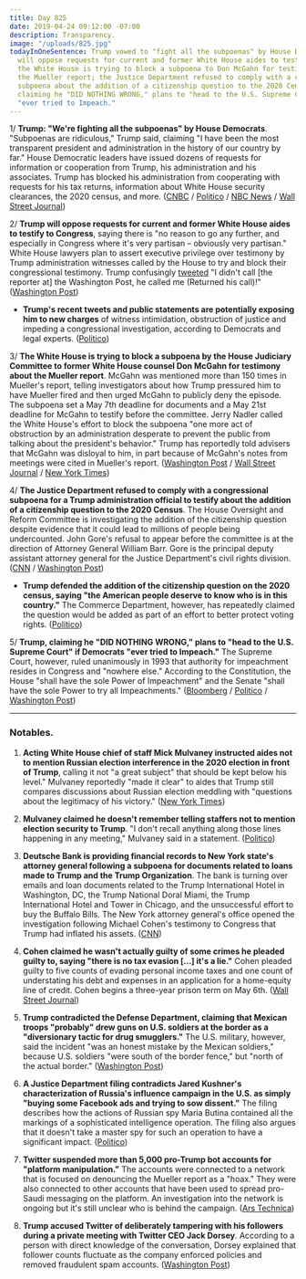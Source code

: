```yaml
---
title: Day 825
date: 2019-04-24 09:12:00 -07:00
description: Transparency.
image: "/uploads/825.jpg"
todayInOneSentence: Trump vowed to "fight all the subpoenas" by House Democrats and
  will oppose requests for current and former White House aides to testify to Congress;
  the White House is trying to block a subpoena to Don McGahn for testimony about
  the Mueller report; the Justice Department refused to comply with a congressional
  subpoena about the addition of a citizenship question to the 2020 Census; and Trump,
  claiming he "DID NOTHING WRONG," plans to "head to the U.S. Supreme Court" if Democrats
  "ever tried to Impeach."
---
```


1/ **Trump: "We're fighting all the subpoenas" by House Democrats**. "Subpoenas are ridiculous," Trump said, claiming "I have been the most transparent president and administration in the history of our country by far." House Democratic leaders have issued dozens of requests for information or cooperation from Trump, his administration and his associates. Trump has blocked his administration from cooperating with requests for his tax returns, information about White House security clearances, the 2020 census, and more. ([CNBC](https://www.cnbc.com/2019/04/24/trump-were-fighting-all-the-subpoenas-from-house-democrats.html) / [Politico](https://www.politico.com/story/2019/04/24/trump-subpoenas-mueller-report-1289431) / [NBC News](https://www.nbcnews.com/politics/white-house/trump-blasts-house-oversight-probes-says-white-house-fighting-all-n998046) / [Wall Street Journal](https://www.wsj.com/articles/trump-says-white-house-will-fight-mcgahn-subpoena-11556119173))

2/ **Trump will oppose requests for current and former White House aides to testify to Congress**, saying there is "no reason to go any further, and especially in Congress where it's very partisan – obviously very partisan." White House lawyers plan to assert executive privilege over testimony by Trump administration witnesses called by the House to try and block their congressional testimony. Trump confusingly [tweeted](https://twitter.com/realDonaldTrump/status/1121053578603397120) "I didn't call \[the reporter at\] the Washington Post, he called me (Returned his call)!" ([Washington Post](https://www.washingtonpost.com/politics/trump-says-he-is-opposed-to-white-house-aides-testifying-to-congress-deepening-power-struggle-with-hill/2019/04/23/0c7bd8dc-65e0-11e9-8985-4cf30147bdca_story.html?noredirect=on))

* **Trump's recent tweets and public statements are potentially exposing him to new charges** of witness intimidation, obstruction of justice and impeding a congressional investigation, according to Democrats and legal experts. ([Politico](https://www.politico.com/story/2019/04/24/mueller-report-trump-evidence-1288798))

3/ **The White House is trying to block a subpoena by the House Judiciary Committee to former White House counsel Don McGahn for testimony about the Mueller report**. McGahn was mentioned more than 150 times in Mueller's report, telling investigators about how Trump pressured him to have Mueller fired and then urged McGahn to publicly deny the episode. The subpoena set a May 7th deadline for documents and a May 21st deadline for McGahn to testify before the committee. Jerry Nadler called the White House's effort to block the subpoena "one more act of obstruction by an administration desperate to prevent the public from talking about the president's behavior." Trump has reportedly told advisers that McGahn was disloyal to him, in part because of McGahn's notes from meetings were cited in Mueller's report. ([Washington Post](https://www.washingtonpost.com/politics/white-house-plans-to-fight-house-subpoena-of-former-counsel-donald-mcgahn-for-testimony-on-mueller-report/2019/04/23/2d48732a-65f1-11e9-83df-04f4d124151f_story.html) / [Wall Street Journal](https://www.wsj.com/articles/trump-says-white-house-will-fight-mcgahn-subpoena-11556119173) / [New York Times](https://www.nytimes.com/2019/04/23/us/politics/trump-democrats.html))

4/ **The Justice Department refused to comply with a congressional subpoena for a Trump administration official to testify about the addition of a citizenship question to the 2020 Census**. The House Oversight and Reform Committee is investigating the addition of the citizenship question despite evidence that it could lead to millions of people being undercounted. John Gore's refusal to appear before the committee is at the direction of Attorney General William Barr. Gore is the principal deputy assistant attorney general for the Justice Department's civil rights division. ([CNN](https://www.cnn.com/2019/04/24/politics/census-citizenship-question-justice-department-house-democrats/index.html) / [Washington Post](https://www.washingtonpost.com/powerpost/justice-department-refuses-to-comply-with-congressional-subpoena-for-testimony-on-citizenship-question-and-2020-census/2019/04/24/d132996a-66a6-11e9-a1b6-b29b90efa879_story.html))

* **Trump defended the addition of the citizenship question on the 2020 census, saying "the American people deserve to know who is in this country."** The Commerce Department, however, has repeatedly claimed the question would be added as part of an effort to better protect voting rights. ([Politico](https://www.politico.com/story/2019/04/24/trump-citizenship-census-1289245))

5/ **Trump, claiming he "DID NOTHING WRONG," plans to "head to the U.S. Supreme Court" if Democrats "ever tried to Impeach."** The Supreme Court, however, ruled unanimously in 1993 that authority for impeachment resides in Congress and "nowhere else." According to the Constitution, the House "shall have the sole Power of Impeachment" and the Senate "shall have the sole Power to try all Impeachments." ([Bloomberg](https://www.bloomberg.com/news/articles/2019-04-24/trump-says-he-d-seek-supreme-court-help-to-deter-impeachment) / [Politico](https://www.politico.com/story/2019/04/24/trump-supreme-court-impeachment-1289314) / [Washington Post](https://www.washingtonpost.com/politics/trump-says-he-would-ask-supreme-court-to-intervene-if-hes-impeached/2019/04/24/73d7d63c-668c-11e9-82ba-fcfeff232e8f_story.html))

---

### Notables.

1. **Acting White House chief of staff Mick Mulvaney instructed aides not to mention Russian election interference in the 2020 election in front of Trump**, calling it not "a great subject" that should be kept below his level." Mulvaney reportedly "made it clear" to aides that Trump still compares discussions about Russian election meddling with "questions about the legitimacy of his victory." ([New York Times](https://www.nytimes.com/2019/04/24/us/politics/russia-2020-election-trump.html))

2. **Mulvaney claimed he doesn't remember telling staffers not to mention election security to Trump**. "I don't recall anything along those lines happening in any meeting," Mulvaney said in a statement. ([Politico](https://www.politico.com/story/2019/04/24/mulvney-election-security-trump-1289380))

3. **Deutsche Bank is providing financial records to New York state's attorney general following a subpoena for documents related to loans made to Trump and the Trump Organization**. The bank is turning over emails and loan documents related to the Trump International Hotel in Washington, DC, the Trump National Doral Miami, the Trump International Hotel and Tower in Chicago, and the unsuccessful effort to buy the Buffalo Bills. The New York attorney general's office opened the investigation following Michael Cohen's testimony to Congress that Trump had inflated his assets. ([CNN](https://www-m.cnn.com/2019/04/24/politics/deutsche-bank-trump-records/index.html))

4. **Cohen claimed he wasn't actually guilty of some crimes he pleaded guilty to, saying "there is no tax evasion \[...\] it's a lie."** Cohen pleaded guilty to five counts of evading personal income taxes and one count of understating his debt and expenses in an application for a home-equity line of credit. Cohen begins a three-year prison term on May 6th. ([Wall Street Journal](https://www.wsj.com/articles/michael-cohen-in-recorded-phone-call-walks-back-parts-of-guilty-plea-11556121974))

5. **Trump contradicted the Defense Department, claiming that Mexican troops "probably" drew guns on U.S. soldiers at the border as a "diversionary tactic for drug smugglers."** The U.S. military, however, said the incident "was an honest mistake by the Mexican soldiers," because U.S. soldiers "were south of the border fence," but "north of the actual border." ([Washington Post](https://www.washingtonpost.com/national-security/2019/04/24/without-evidence-trump-says-border-incident-between-us-mexican-soldiers-was-probably-diversion-drug-smugglers/))

6. **A Justice Department filing contradicts Jared Kushner's characterization of Russia's influence campaign in the U.S. as simply "buying some Facebook ads and trying to sow dissent."** The filing describes how the actions of Russian spy Maria Butina contained all the markings of a sophisticated intelligence operation. The filing also argues that it doesn't take a master spy for such an operation to have a significant impact. ([Politico](https://www.politico.com/story/2019/04/23/jared-kushner-fbi-butina-1288769))

7. **Twitter suspended more than 5,000 pro-Trump bot accounts for "platform manipulation."** The accounts were connected to a network that is focused on denouncing the Mueller report as a "hoax." They were also connected to other accounts that have been used to spread pro-Saudi messaging on the platform. An investigation into the network is ongoing but it's still unclear who is behind the campaign. ([Ars Technica](https://arstechnica.com/information-technology/2019/04/twitter-shuts-down-network-of-5000-possibly-saudi-pro-trump-bots/))

8. **Trump accused Twitter of deliberately tampering with his followers during a private meeting with Twitter CEO Jack Dorsey**. According to a person with direct knowledge of the conversation, Dorsey explained that follower counts fluctuate as the company enforced policies and removed fraudulent spam accounts. ([Washington Post](https://www.washingtonpost.com/technology/2019/04/23/trump-meets-with-twitter-ceo-jack-dorsey-white-house/))